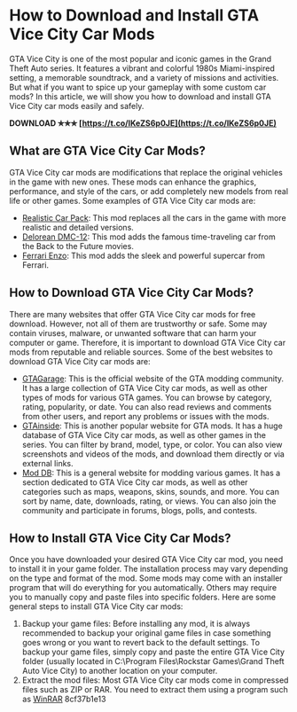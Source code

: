
 
# How to Download and Install GTA Vice City Car Mods
 
GTA Vice City is one of the most popular and iconic games in the Grand Theft Auto series. It features a vibrant and colorful 1980s Miami-inspired setting, a memorable soundtrack, and a variety of missions and activities. But what if you want to spice up your gameplay with some custom car mods? In this article, we will show you how to download and install GTA Vice City car mods easily and safely.
 
**DOWNLOAD ✯✯✯ [https://t.co/IKeZS6p0JE](https://t.co/IKeZS6p0JE)**


 
## What are GTA Vice City Car Mods?
 
GTA Vice City car mods are modifications that replace the original vehicles in the game with new ones. These mods can enhance the graphics, performance, and style of the cars, or add completely new models from real life or other games. Some examples of GTA Vice City car mods are:
 
- [Realistic Car Pack](https://www.gtagarage.com/mods/show.php?id=283): This mod replaces all the cars in the game with more realistic and detailed versions.
- [Delorean DMC-12](https://www.gtagarage.com/mods/show.php?id=153): This mod adds the famous time-traveling car from the Back to the Future movies.
- [Ferrari Enzo](https://www.gtagarage.com/mods/show.php?id=116): This mod adds the sleek and powerful supercar from Ferrari.

## How to Download GTA Vice City Car Mods?
 
There are many websites that offer GTA Vice City car mods for free download. However, not all of them are trustworthy or safe. Some may contain viruses, malware, or unwanted software that can harm your computer or game. Therefore, it is important to download GTA Vice City car mods from reputable and reliable sources. Some of the best websites to download GTA Vice City car mods are:

- [GTAGarage](https://www.gtagarage.com/): This is the official website of the GTA modding community. It has a large collection of GTA Vice City car mods, as well as other types of mods for various GTA games. You can browse by category, rating, popularity, or date. You can also read reviews and comments from other users, and report any problems or issues with the mods.
- [GTAinside](https://www.gtainside.com/en/vicecity/cars/): This is another popular website for GTA mods. It has a huge database of GTA Vice City car mods, as well as other games in the series. You can filter by brand, model, type, or color. You can also view screenshots and videos of the mods, and download them directly or via external links.
- [Mod DB](https://www.moddb.com/games/grand-theft-auto-vice-city/mods): This is a general website for modding various games. It has a section dedicated to GTA Vice City car mods, as well as other categories such as maps, weapons, skins, sounds, and more. You can sort by name, date, downloads, rating, or views. You can also join the community and participate in forums, blogs, polls, and contests.

## How to Install GTA Vice City Car Mods?
 
Once you have downloaded your desired GTA Vice City car mod, you need to install it in your game folder. The installation process may vary depending on the type and format of the mod. Some mods may come with an installer program that will do everything for you automatically. Others may require you to manually copy and paste files into specific folders. Here are some general steps to install GTA Vice City car mods:

1. Backup your game files: Before installing any mod, it is always recommended to backup your original game files in case something goes wrong or you want to revert back to the default settings. To backup your game files, simply copy and paste the entire GTA Vice City folder (usually located in C:\Program Files\Rockstar Games\Grand Theft Auto Vice City) to another location on your computer.
2. Extract the mod files: Most GTA Vice City car mods come in compressed files such as ZIP or RAR. You need to extract them using a program such as [WinRAR](https://www.win-rar.com/start.html?&L=0) 8cf37b1e13


